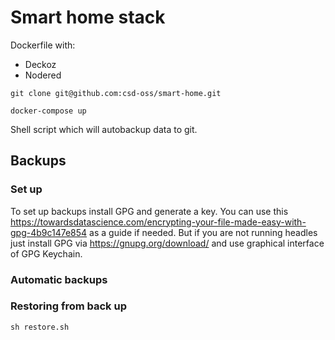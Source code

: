 # Smart home stack

Dockerfile with:

- Deckoz
- Nodered

```shell
git clone git@github.com:csd-oss/smart-home.git

docker-compose up
```

Shell script which will autobackup data to git.

## Backups

### Set up

To set up backups install GPG and generate a key. You can use this <https://towardsdatascience.com/encrypting-your-file-made-easy-with-gpg-4b9c147e854> as a guide if needed. But if you are not running headles just install GPG via <https://gnupg.org/download/> and use graphical interface of GPG Keychain.

### Automatic backups

### Restoring from back up

```shell
sh restore.sh
```
